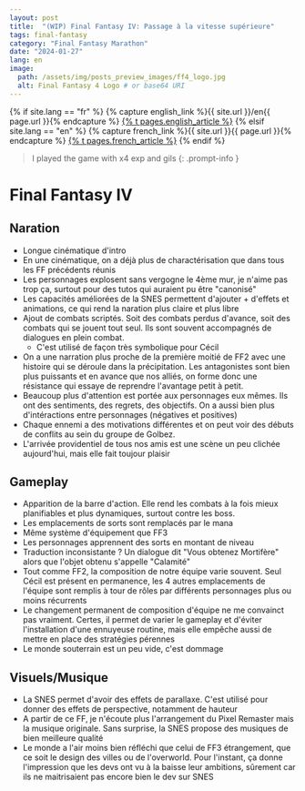 ```yaml
---
layout: post
title:  "(WIP) Final Fantasy IV: Passage à la vitesse supérieure"
tags: final-fantasy
category: "Final Fantasy Marathon"
date: "2024-01-27"
lang: en
image:
  path: /assets/img/posts_preview_images/ff4_logo.jpg
  alt: Final Fantasy 4 Logo # or base64 URI
---
```


{% if site.lang == "fr" %}
  {% capture english_link %}{{ site.url }}/en{{ page.url }}{% endcapture %}
  <a href="{{ english_link }}" >{% t pages.english_article %}</a>
{% elsif site.lang == "en" %}
  {% capture french_link  %}{{ site.url }}{{ page.url }}{% endcapture %}
 <a href="{{ french_link }}" >{% t pages.french_article %}</a>
{% endif %}

> I played the game with x4 exp and gils
{: .prompt-info }

# Final Fantasy IV

## Naration

- Longue cinématique d'intro
- En une cinématique, on a déjà plus de charactérisation que dans tous les FF précédents réunis
- Les personnages explosent sans vergogne le 4ème mur, je n'aime pas trop ça, surtout pour des tutos qui auraient pu être "canonisé"
- Les capacités améliorées de la SNES permettent d'ajouter + d'effets et animations, ce qui rend la naration plus claire et plus libre
- Ajout de combats scriptés. Soit des combats perdus d'avance, soit des combats qui se jouent tout seul. Ils sont souvent accompagnés de dialogues en plein combat.
	- C'est utilisé de façon très symbolique pour Cécil
- On a une narration plus proche de la première moitié de FF2 avec une histoire qui se déroule dans la précipitation. Les antagonistes sont bien plus puissants et en avance que nos alliés, on forme donc une résistance qui essaye de reprendre l'avantage petit à petit.
- Beaucoup plus d'attention est portée aux personnages eux mêmes. Ils ont des sentiments, des regrets, des objectifs. On a aussi bien plus d'intéractions entre personnages (négatives et positives)
- Chaque ennemi a des motivations différentes et on peut voir des débuts de conflits au sein du groupe de Golbez.
- L'arrivée providentiel de tous nos amis est une scène un peu clichée aujourd'hui, mais elle fait toujour plaisir

## Gameplay

- Apparition de la barre d'action. Elle rend les combats à la fois mieux planifiables et plus dynamiques, surtout contre les boss.
- Les emplacements de sorts sont remplacés par le mana
- Même système d'équipement que FF3
- Les personnages apprennent des sorts en montant de niveau
- Traduction inconsistante ? Un dialogue dit "Vous obtenez Mortifère" alors que l'objet obtenu s'appelle "Calamité"
- Tout comme FF2, la composition de notre équipe varie souvent. Seul Cécil est présent en permanence, les 4 autres emplacements de l'équipe sont remplis à tour de rôles par différents personnages plus ou moins récurrents
- Le changement permanent de composition d'équipe ne me convainct pas vraiment. Certes, il permet de varier le gameplay et d'éviter l'installation d'une ennuyeuse routine, mais elle empêche aussi de mettre en place des stratégies pérennes
- Le monde souterrain est un peu vide, c'est dommage

## Visuels/Musique

- La SNES permet d'avoir des effets de parallaxe. C'est utilisé pour donner des effets de perspective, notamment de hauteur
- A partir de ce FF, je n'écoute plus l'arrangement du Pixel Remaster mais la musique originale. Sans surprise, la SNES propose des musiques de bien meilleure qualité 
- Le monde a l'air moins bien réfléchi que celui de FF3 étrangement, que ce soit le design des villes ou de l'overworld. Pour l'instant, ça donne l'impression que les devs ont vu à la baisse leur ambitions, sûrement car ils ne maitrisaient pas encore bien le dev sur SNES